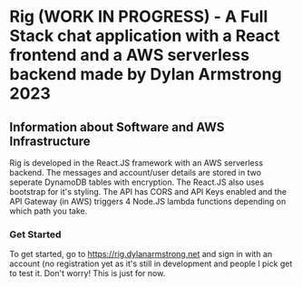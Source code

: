 # Rig (WORK IN PROGRESS) - A Full Stack chat application with a React frontend and a AWS serverless backend made by Dylan Armstrong 2023

## Information about Software and AWS Infrastructure

Rig is developed in the React.JS framework with an AWS serverless backend. The messages and account/user details are stored in two seperate DynamoDB tables with encryption. The React.JS also uses bootstrap for it's styling. The API has CORS and API Keys enabled and the API Gateway (in AWS) triggers 4 Node.JS lambda functions depending on which path you take.

### Get Started

To get started, go to https://rig.dylanarmstrong.net and sign in with an account (no registration yet as it's still in development and people I pick get to test it. Don't worry! This is just for now.

